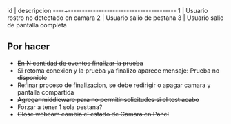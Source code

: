 id | descripcion
----+---------------------------------------
1 | Usuario rostro no detectado en camara
2 | Usuario salio de pestana
3 | Usuario salio de pantalla completa

## Por hacer

- ~~En N cantidad de eventos finalizar la prueba~~
- ~~Si retoma conexion y la prueba ya finalizo aparece mensaje: Prueba no disponible~~
- Refinar proceso de finalizacion, se debe redirigir o apagar camara y pantalla compartida
- ~~Agregar middleware para no permitir solicitudes si el test acabo~~
- Forzar a tener 1 sola pestana?
- ~~Close webcam cambia el estado de Camara en Panel~~
